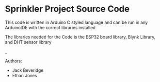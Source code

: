 # Sprinkler Project Source Code
This code is written in Arduino C styled language and can be run in any ArduinoIDE with the correct libraries installed

The libraries needed for the Code is the ESP32 board library, Blynk Library, and DHT sensor library

 _

Authors:
- Jack Beveridge
- Ethan Jones
